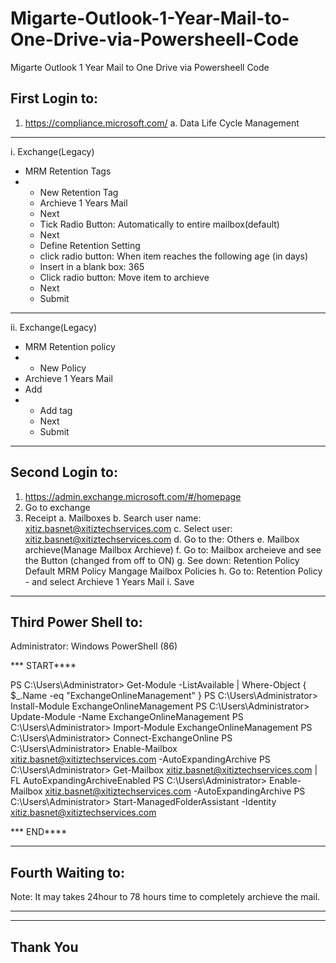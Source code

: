 # Migarte-Outlook-1-Year-Mail-to-One-Drive-via-Powersheell-Code
Migarte Outlook 1 Year Mail  to One Drive via Powersheell Code

First Login to:
------------------
1. https://compliance.microsoft.com/
a. Data Life Cycle Management
******************************************
i. Exchange(Legacy)
* MRM Retention Tags
* + New Retention Tag
  + Archieve 1 Years Mail
  + Next
  + Tick Radio Button: Automatically to entire mailbox(default)
  + Next
  + Define Retention Setting
  + click radio button: When item reaches the following age (in days)
  + Insert in a blank box: 365
  + Click radio button: Move item to archieve
  + Next
  + Submit
***************************************
ii. Exchange(Legacy)
* MRM Retention policy
* + New Policy
* Archieve 1 Years Mail
* Add
* + Add tag
  + Next
  + Submit
***************************************

Second Login to:
--------------------

1. https://admin.exchange.microsoft.com/#/homepage
2. Go to exchange
3. Receipt
   a. Mailboxes
   b. Search user name: xitiz.basnet@xitiztechservices.com
   c. Select user: xitiz.basnet@xitiztechservices.com
   d. Go to the: Others
   e. Mailbox archieve(Manage Mailbox Archieve)
   f. Go to: Mailbox archeieve and see the Button (changed from off to ON)
   g. See down: Retention Policy
                 Default MRM Policy
                 Mangage Mailbox Policies
   h. Go to: Retention Policy - and select Archieve 1 Years Mail
   i. Save
***************************************

Third Power Shell to:
--------------------
Administrator: Windows PowerShell (86)

*** START****

PS C:\Users\Administrator> Get-Module -ListAvailable | Where-Object { $_.Name -eq "ExchangeOnlineManagement" }
PS C:\Users\Administrator> Install-Module ExchangeOnlineManagement
PS C:\Users\Administrator> Update-Module -Name ExchangeOnlineManagement
PS C:\Users\Administrator> Import-Module ExchangeOnlineManagement
PS C:\Users\Administrator> Connect-ExchangeOnline
PS C:\Users\Administrator> Enable-Mailbox xitiz.basnet@xitiztechservices.com -AutoExpandingArchive
PS C:\Users\Administrator> Get-Mailbox xitiz.basnet@xitiztechservices.com | FL AutoExpandingArchiveEnabled
PS C:\Users\Administrator> Enable-Mailbox xitiz.basnet@xitiztechservices.com -AutoExpandingArchive
PS C:\Users\Administrator> Start-ManagedFolderAssistant -Identity xitiz.basnet@xitiztechservices.com

*** END****

****************************************

Fourth Waiting to:
--------------------
Note: It may takes 24hour to 78 hours time to completely archieve the mail.
****************************************


--------------------
Thank You
--------------------





   




